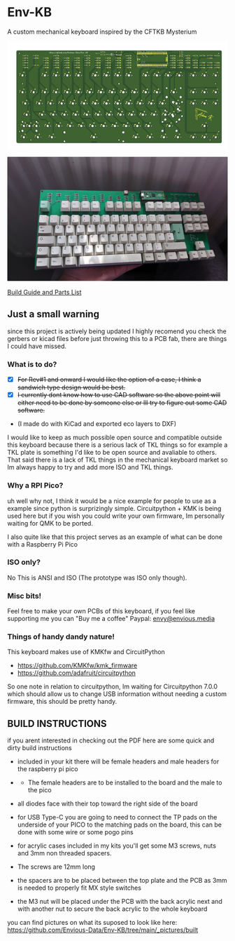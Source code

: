 # Env-KB
 A custom mechanical keyboard inspired by the CFTKB Mysterium

![Front](_docs/KBFront.png?raw=true "Front of PCB")

![Rev0 Build](_pictures/PCB3.JPG)

[Build Guide and Parts List](_docs/guide-and-parts.pdf)

## Just a small warning
since this project is actively being updated I highly recomend you check the gerbers or kicad files before just throwing this to a PCB fab, there are things I could have missed.

### What is to do?
- [x] ~~For Rev#1 and onward I would like the option of a case, I think a sandwich type design would be best.~~
- [x] ~~I currently dont know how to use CAD software so the above point will either need to be done by someone else or Ill try to figure out some CAD software.~~
- (I made do with KiCad and exported eco layers to DXF)

I would like to keep as much possible open source and compatible outside this keyboard because there is a serious lack of TKL things so for example a TKL plate is something I'd like to be open source and avaliable to others.
That said there is a lack of TKL things in the mechanical keyboard market so Im always happy to try and add more ISO and TKL things.


### Why a RPI Pico?
uh well why not, I think it would be a nice example for people to use as a example since python is surprizingly simple.
Circuitpython + KMK is being used here but if you wish you could write your own firmware, Im personally waiting for QMK to be ported.

I also quite like that this project serves as an example of what can be done with a Raspberry Pi Pico

### ISO only?
No This is ANSI and ISO (The prototype was ISO only though).

### Misc bits!
Feel free to make your own PCBs of this keyboard, if you feel like supporting me you can "Buy me a coffee"
Paypal: envy@envious.media

### Things of handy dandy nature!
This keyboard makes use of KMKfw and CircuitPython
* https://github.com/KMKfw/kmk_firmware
* https://github.com/adafruit/circuitpython

So one note in relation to circuitpython, Im waiting for Circuitpython 7.0.0 which should allow us to change USB information without needing a custom firmware, this should be pretty handy.


## BUILD INSTRUCTIONS
if you arent interested in checking out the PDF here are some quick and dirty build instructions
- included in your kit there will be female headers and male headers for the raspberry pi pico 
- - The female headers are to be installed to the board and the male to the pico
- all diodes face with their top toward the right side of the board

- for USB Type-C you are going to need to connect the TP pads on the underside of your PICO to the matching pads on the board, this can be done with some wire or some pogo pins

- for acrylic cases included in my kits you'll get some M3 screws, nuts and 3mm non threaded spacers.
- The screws are 12mm long
- the spacers are to be placed between the top plate and the PCB as 3mm is needed to properly fit MX style switches
- the M3 nut will be placed under the PCB with the back acrylic next and with another nut to secure the back acrylic to the whole keyboard

you can find pictures on what its suposed to look like here:
https://github.com/Envious-Data/Env-KB/tree/main/_pictures/built